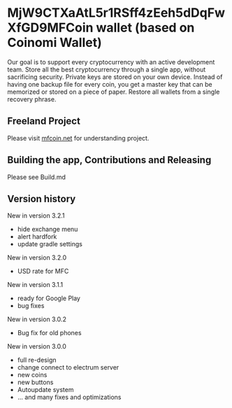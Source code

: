 MjW9CTXaAtL5r1RSff4zEeh5dDqFwXfGD9MFCoin wallet (based on Coinomi Wallet)
===============

Our goal is to support every cryptocurrency with an active development team. Store all the best cryptocurrency through a single app, without sacrificing security. Private keys are stored on your own device. Instead of having one backup file for every coin, you get a master key that can be memorized or stored on a piece of paper. Restore all wallets from a single recovery phrase.

## Freeland Project

Please visit [mfcoin.net](https://mfcoin.net) for understanding project.


## Building the app, Contributions and Releasing 

Please see Build.md


## Version history

New in version 3.2.1
- hide exchange menu
- alert hardfork
- update gradle settings

New in version 3.2.0
- USD rate for MFC

New in version 3.1.1
- ready for Google Play
- bug fixes

New in version 3.0.2
- Bug fix for old phones

New in version 3.0.0
- full re-design
- change connect to electrum server
- new coins
- new buttons
- Autoupdate system
- ... and many fixes and optimizations